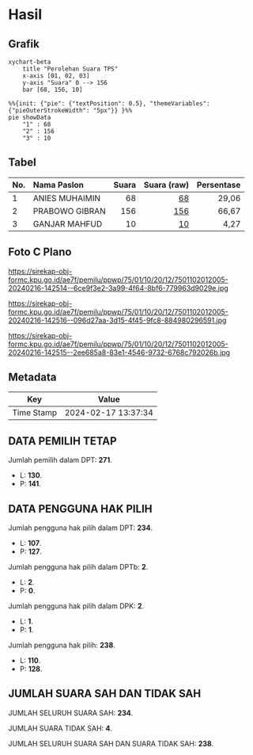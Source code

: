 # Hasil

## Grafik

```mermaid
xychart-beta
    title "Perolehan Suara TPS"
    x-axis [01, 02, 03]
    y-axis "Suara" 0 --> 156
    bar [68, 156, 10]
```

```mermaid
%%{init: {"pie": {"textPosition": 0.5}, "themeVariables": {"pieOuterStrokeWidth": "5px"}} }%%
pie showData
    "1" : 68
    "2" : 156
    "3" : 10
```

## Tabel

| No. | Nama Paslon    | Suara | Suara (raw) | Persentase |
|:--- |:-------------- | -----:| -----------:| ----------:|
| 1   | ANIES MUHAIMIN | 68    | [68][p-1]   | 29,06      |
| 2   | PRABOWO GIBRAN | 156   | [156][p-2]  | 66,67      |
| 3   | GANJAR MAHFUD  | 10    | [10][p-3]   | 4,27       |


[p-1]: https://github.com/gigit-pemilu/pemilu-2024-75-gorontalo/blob/main/pilpres/hitung-suara/sub/75-gorontalo/sub/01-gorontalo/sub/10-telaga-biru/sub/2012-tinelo/sub/005-tps/sub/paslon-1.txt
[p-2]: https://github.com/gigit-pemilu/pemilu-2024-75-gorontalo/blob/main/pilpres/hitung-suara/sub/75-gorontalo/sub/01-gorontalo/sub/10-telaga-biru/sub/2012-tinelo/sub/005-tps/sub/paslon-2.txt
[p-3]: https://github.com/gigit-pemilu/pemilu-2024-75-gorontalo/blob/main/pilpres/hitung-suara/sub/75-gorontalo/sub/01-gorontalo/sub/10-telaga-biru/sub/2012-tinelo/sub/005-tps/sub/paslon-3.txt

## Foto C Plano

https://sirekap-obj-formc.kpu.go.id/ae7f/pemilu/ppwp/75/01/10/20/12/7501102012005-20240216-142514--6ce9f3e2-3a99-4f64-8bf6-779963d9029e.jpg

https://sirekap-obj-formc.kpu.go.id/ae7f/pemilu/ppwp/75/01/10/20/12/7501102012005-20240216-142516--096d27aa-3d15-4f45-9fc8-884980296591.jpg

https://sirekap-obj-formc.kpu.go.id/ae7f/pemilu/ppwp/75/01/10/20/12/7501102012005-20240216-142515--2ee685a8-83e1-4546-9732-6768c792026b.jpg


## Metadata

| Key        | Value               |
| ---------- | ------------------- |
| Time Stamp | 2024-02-17 13:37:34 |


## DATA PEMILIH TETAP

Jumlah pemilih dalam DPT: **271**.
 * L: **130**.
 * P: **141**.

## DATA PENGGUNA HAK PILIH

Jumlah pengguna hak pilih dalam DPT: **234**.
 * L: **107**.
 * P: **127**.

Jumlah pengguna hak pilih dalam DPTb: **2**.
 * L: **2**.
 * P: **0**.

Jumlah pengguna hak pilih dalam DPK: **2**.
 * L: **1**.
 * P: **1**.

Jumlah pengguna hak pilih: **238**.
 * L: **110**.
 * P: **128**.

## JUMLAH SUARA SAH DAN TIDAK SAH

JUMLAH SELURUH SUARA SAH: **234**.

JUMLAH SUARA TIDAK SAH: **4**.

JUMLAH SELURUH SUARA SAH DAN SUARA TIDAK SAH: **238**.


